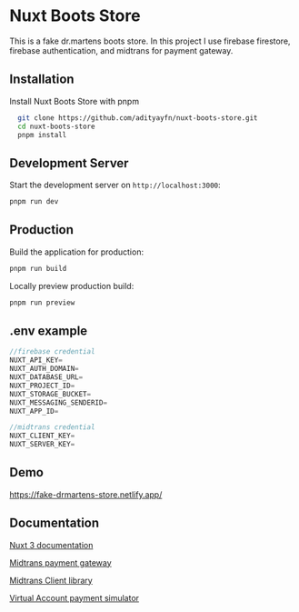 # Nuxt Boots Store

This is a fake dr.martens boots store.
In this project I use firebase firestore, firebase authentication, and midtrans for payment gateway.

## Installation

Install Nuxt Boots Store with pnpm

```bash
  git clone https://github.com/adityayfn/nuxt-boots-store.git
  cd nuxt-boots-store
  pnpm install
```

## Development Server

Start the development server on `http://localhost:3000`:

```bash
pnpm run dev
```

## Production

Build the application for production:

```bash
pnpm run build
```

Locally preview production build:

```bash
pnpm run preview
```

## .env example

```javascript
//firebase credential
NUXT_API_KEY=
NUXT_AUTH_DOMAIN=
NUXT_DATABASE_URL=
NUXT_PROJECT_ID=
NUXT_STORAGE_BUCKET=
NUXT_MESSAGING_SENDERID=
NUXT_APP_ID=

//midtrans credential
NUXT_CLIENT_KEY=
NUXT_SERVER_KEY=
```

## Demo

https://fake-drmartens-store.netlify.app/

## Documentation

[Nuxt 3 documentation](https://nuxt.com/)

[Midtrans payment gateway](https://docs.midtrans.com/)

[Midtrans Client library](https://www.npmjs.com/package/midtrans-client)

[Virtual Account payment simulator](https://simulator.sandbox.midtrans.com/)
